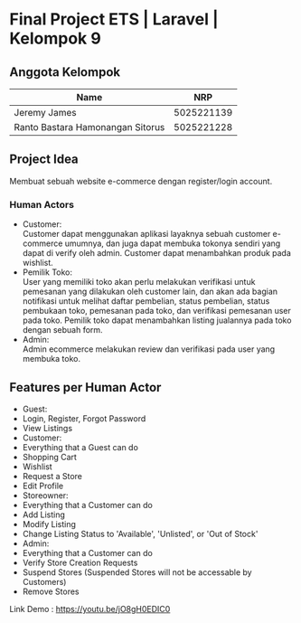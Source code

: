 # Final Project ETS | Laravel | Kelompok 9
## Anggota Kelompok
| Name           | NRP        |
| ---            | ---        |
| Jeremy James | 5025221139 |
| Ranto Bastara Hamonangan Sitorus | 5025221228 |

## Project Idea
Membuat sebuah website e-commerce dengan register/login account.

### Human Actors
- Customer:<br>
Customer dapat menggunakan aplikasi layaknya sebuah customer e-commerce umumnya, dan juga dapat membuka tokonya sendiri yang dapat di verify oleh admin. Customer dapat menambahkan produk pada wishlist.
- Pemilik Toko:<br>
User yang memiliki toko akan perlu melakukan verifikasi untuk pemesanan yang dilakukan oleh customer lain, dan akan ada bagian notifikasi untuk melihat daftar pembelian, status pembelian, status pembukaan toko, pemesanan pada toko, dan verifikasi pemesanan user pada toko. Pemilik toko dapat menambahkan listing jualannya pada toko dengan sebuah form. 
- Admin:<br>
Admin ecommerce melakukan review dan verifikasi pada user yang membuka toko.

## Features per Human Actor
- Guest:
 - Login, Register, Forgot Password
 - View Listings <br>
- Customer:
 - Everything that a Guest can do
 - Shopping Cart
 - Wishlist
 - Request a Store
 - Edit Profile <br>
- Storeowner:
 - Everything that a Customer can do
 - Add Listing
 - Modify Listing
 - Change Listing Status to 'Available', 'Unlisted', or 'Out of Stock'<br>
- Admin:
 - Everything that a Customer can do
 - Verify Store Creation Requests
 - Suspend Stores (Suspended Stores will not be accessable by Customers)
 - Remove Stores


Link Demo : https://youtu.be/jO8gH0EDIC0
